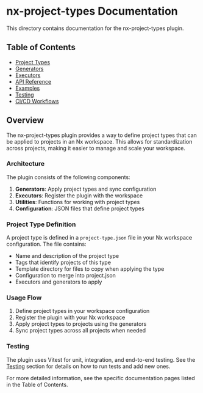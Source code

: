# nx-project-types Documentation

This directory contains documentation for the nx-project-types plugin.

## Table of Contents

- [Project Types](./project-types.md)
- [Generators](./generators.md)
- [Executors](./executors.md)
- [API Reference](./api-reference.md)
- [Examples](./examples.md)
- [Testing](./testing/index.md)
- [CI/CD Workflows](./ci-cd.md)

## Overview

The nx-project-types plugin provides a way to define project types that can be applied to projects in an Nx workspace. This allows for standardization across projects, making it easier to manage and scale your workspace.

### Architecture

The plugin consists of the following components:

1. **Generators**: Apply project types and sync configuration
2. **Executors**: Register the plugin with the workspace
3. **Utilities**: Functions for working with project types
4. **Configuration**: JSON files that define project types

### Project Type Definition

A project type is defined in a `project-type.json` file in your Nx workspace configuration. The file contains:

- Name and description of the project type
- Tags that identify projects of this type
- Template directory for files to copy when applying the type
- Configuration to merge into project.json
- Executors and generators to apply

### Usage Flow

1. Define project types in your workspace configuration
2. Register the plugin with your Nx workspace
3. Apply project types to projects using the generators
4. Sync project types across all projects when needed

### Testing

The plugin uses Vitest for unit, integration, and end-to-end testing. See the [Testing](./testing/index.md) section for details on how to run tests and add new ones.

For more detailed information, see the specific documentation pages listed in the Table of Contents.
